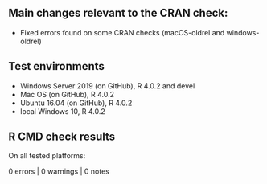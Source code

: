 ## Main changes relevant to the CRAN check:

* Fixed errors found on some CRAN checks (macOS-oldrel and windows-oldrel)

## Test environments

* Windows Server 2019 (on GitHub), R 4.0.2 and devel
* Mac OS (on GitHub), R 4.0.2
* Ubuntu 16.04 (on GitHub), R 4.0.2
* local Windows 10, R 4.0.2

## R CMD check results

On all tested platforms:

0 errors | 0 warnings | 0 notes
